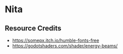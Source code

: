 # Nita

## Resource Credits

- https://somepx.itch.io/humble-fonts-free
- https://godotshaders.com/shader/energy-beams/